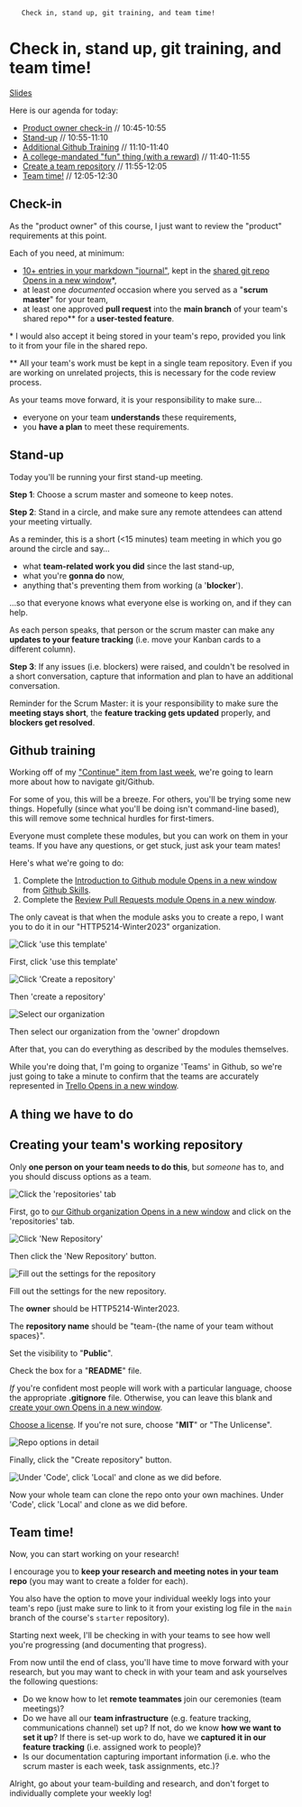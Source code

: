        Check in, stand up, git training, and team time!   

Check in, stand up, git training, and team time!
================================================

[Slides](/slides//posts/more-git-training/)

Here is our agenda for today:

*   [Product owner check-in](#checkin) // 10:45-10:55
*   [Stand-up](#standup) // 10:55-11:10
*   [Additional Github Training](#github-training) // 11:10-11:40
*   [A college-mandated "fun" thing (with a reward)](#survey) // 11:40-11:55
*   [Create a team repository](#create-repo) // 11:55-12:05
*   [Team time!](#teamTime) // 12:05-12:30

Check-in
--------

As the "product owner" of this course, I just want to review the "product" requirements at this point.

Each of you need, at minimum:

*   [10+ entries in your markdown "journal"](/posts/introduction#firstCriterion), kept in the [shared git repo Opens in a new window](https://github.com/HTTP5214-Winter2023/starter)\*,
*   at least one _documented_ occasion where you served as a "**scrum master**" for your team,
*   at least one approved **pull request** into the **main branch** of your team's shared repo\*\* for a **user-tested feature**.

\* I would also accept it being stored in your team's repo, provided you link to it from your file in the shared repo.

\*\* All your team's work must be kept in a single team repository. Even if you are working on unrelated projects, this is necessary for the code review process.

As your teams move forward, it is your responsibility to make sure…

*   everyone on your team **understands** these requirements,
*   you **have a plan** to meet these requirements.

Stand-up
--------

Today you'll be running your first stand-up meeting.

**Step 1**: Choose a scrum master and someone to keep notes.

**Step 2**: Stand in a circle, and make sure any remote attendees can attend your meeting virtually.

As a reminder, this is a short (<15 minutes) team meeting in which you go around the circle and say…

*   what **team-related work you did** since the last stand-up,
*   what you're **gonna do** now,
*   anything that's preventing them from working (a '**blocker**').

…so that everyone knows what everyone else is working on, and if they can help.

As each person speaks, that person or the scrum master can make any **updates to your feature tracking** (i.e. move your Kanban cards to a different column).

**Step 3**: If any issues (i.e. blockers) were raised, and couldn't be resolved in a short conversation, capture that information and plan to have an additional conversation.

Reminder for the Scrum Master: it is your responsibility to make sure the **meeting stays short**, the **feature tracking gets updated** properly, and **blockers get resolved**.

Github training
---------------

Working off of my ["Continue" item from last week](/posts/generate-curate/), we're going to learn more about how to navigate git/Github.

For some of you, this will be a breeze. For others, you'll be trying some new things. Hopefully (since what you'll be doing isn't command-line based), this will remove some technical hurdles for first-timers.

Everyone must complete these modules, but you can work on them in your teams. If you have any questions, or get stuck, just ask your team mates!

Here's what we're going to do:

1.  Complete the [Introduction to Github module Opens in a new window](https://github.com/skills/introduction-to-github) from [Github Skills](https://github.com/skills).
2.  Complete the [Review Pull Requests module Opens in a new window](https://github.com/skills/review-pull-requests).

The only caveat is that when the module asks you to create a repo, I want you to do it in our "HTTP5214-Winter2023" organization.

![Click 'use this template'](/images/template.png)

First, click 'use this template'

![Click 'Create a repository'](/images/create-repo.png)

Then 'create a repository'

![Select our organization](/images/org.png)

Then select our organization from the 'owner' dropdown

After that, you can do everything as described by the modules themselves.

While you're doing that, I'm going to organize 'Teams' in Github, so we're just going to take a minute to confirm that the teams are accurately represented in [Trello Opens in a new window](https://trello.com/b/LmkZMSIg/teams).

A thing we have to do
---------------------

Creating your team's working repository
---------------------------------------

Only **one person on your team needs to do this**, but _someone_ has to, and you should discuss options as a team.

![Click the 'repositories' tab](/images/repositories.png)

First, go to [our Github organization Opens in a new window](https://github.com/orgs/HTTP5214-Winter2023) and click on the 'repositories' tab.

![Click 'New Repository'](/images/new-repo.png)

Then click the 'New Repository' button.

![Fill out the settings for the repository](/images/repo-info.png)

Fill out the settings for the new repository.

The **owner** should be HTTP5214-Winter2023.

The **repository name** should be "team-{the name of your team without spaces}".

Set the visibility to "**Public**".

Check the box for a "**README**" file.

_If_ you're confident most people will work with a particular language, choose the appropriate **.gitignore** file. Otherwise, you can leave this blank and [create your own Opens in a new window](https://git-scm.com/book/en/v2/Git-Basics-Recording-Changes-to-the-Repository#_ignoring).

[Choose a license](https://opensource.guide/legal/#which-open-source-license-is-appropriate-for-my-project). If you're not sure, choose "**MIT**" or "The Unlicense".

![Repo options in detail](/images/repo-info-detail.png)

Finally, click the "Create repository" button.

![Under 'Code', click 'Local' and clone as we did before.](/images/repo-team-clone.png)

Now your whole team can clone the repo onto your own machines. Under 'Code', click 'Local' and clone as we did before.

Team time!
----------

Now, you can start working on your research!

I encourage you to **keep your research and meeting notes in your team repo** (you may want to create a folder for each).

You also have the option to move your individual weekly logs into your team's repo (just make sure to link to it from your existing log file in the `main` branch of the course's `starter` repository).

Starting next week, I'll be checking in with your teams to see how well you're progressing (and documenting that progress).

From now until the end of class, you'll have time to move forward with your research, but you may want to check in with your team and ask yourselves the following questions:

*   Do we know how to let **remote teammates** join our ceremonies (team meetings)?
*   Do we have all our **team infrastructure** (e.g. feature tracking, communications channel) set up? If not, do we know **how we want to set it up**? If there is set-up work to do, have we **captured it in our feature tracking** (i.e. assigned work to people)?
*   Is our documentation capturing important information (i.e. who the scrum master is each week, task assignments, etc.)?

Alright, go about your team-building and research, and don't forget to individually complete your weekly log!